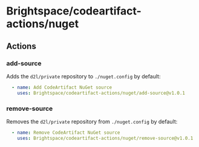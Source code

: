 # Brightspace/codeartifact-actions/nuget

## Actions

### add-source

Adds the `d2l/private` repository to `./nuget.config` by default:

```yaml
  - name: Add CodeArtifact NuGet source
    uses: Brightspace/codeartifact-actions/nuget/add-source@v1.0.1
```

### remove-source

Removes the `d2l/private` repository from `./nuget.config` by default:

```yaml
  - name: Remove CodeArtifact NuGet source
    uses: Brightspace/codeartifact-actions/nuget/remove-source@v1.0.1
```
